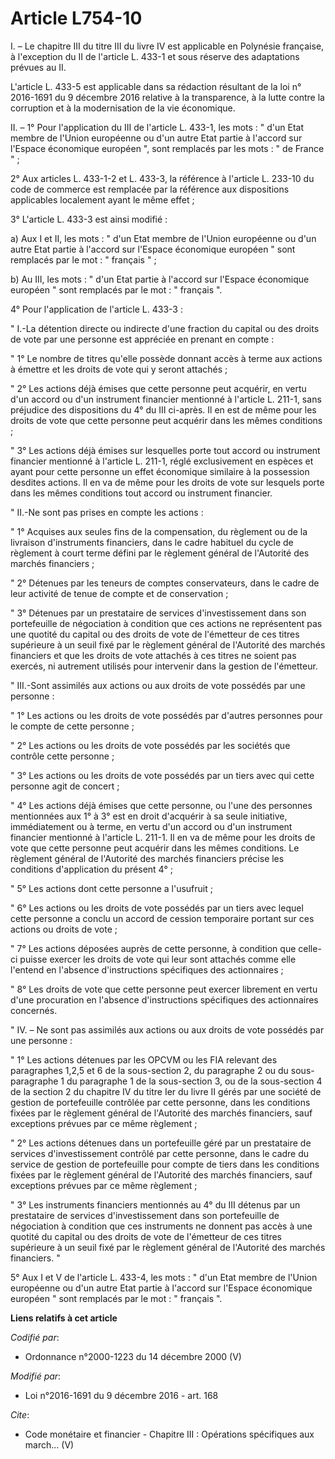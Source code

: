 # Article L754-10

I. – Le chapitre III du titre III du livre IV est applicable en Polynésie française, à l'exception du II de l'article L.
433-1 et sous réserve des adaptations prévues au II. 

L'article L. 433-5 est applicable dans sa rédaction résultant de la loi n° 2016-1691 du 9 décembre 2016 relative à la
transparence, à la lutte contre la corruption et à la modernisation de la vie économique. 

II. – 1° Pour l'application du III de l'article L. 433-1, les mots : " d'un Etat membre de l'Union européenne ou d'un autre
Etat partie à l'accord sur l'Espace économique européen ", sont remplacés par les mots : " de France " ; 

2° Aux articles L. 433-1-2 et L. 433-3, la référence à l'article L. 233-10 du code de commerce est remplacée par la référence
aux dispositions applicables localement ayant le même effet ; 

3° L'article L. 433-3 est ainsi modifié : 

a) Aux I et II, les mots : " d'un Etat membre de l'Union européenne ou d'un autre Etat partie à l'accord sur l'Espace
économique européen " sont remplacés par le mot : " français " ; 

b) Au III, les mots : " d'un Etat partie à l'accord sur l'Espace économique européen " sont remplacés par le mot : " français
". 

4° Pour l'application de l'article L. 433-3 : 

" I.-La détention directe ou indirecte d'une fraction du capital ou des droits de vote par une personne est appréciée en
prenant en compte : 

" 1° Le nombre de titres qu'elle possède donnant accès à terme aux actions à émettre et les droits de vote qui y seront
attachés ; 

" 2° Les actions déjà émises que cette personne peut acquérir, en vertu d'un accord ou d'un instrument financier mentionné à
l'article L. 211-1, sans préjudice des dispositions du 4° du III ci-après. Il en est de même pour les droits de vote que
cette personne peut acquérir dans les mêmes conditions ; 

" 3° Les actions déjà émises sur lesquelles porte tout accord ou instrument financier mentionné à l'article L. 211-1, réglé
exclusivement en espèces et ayant pour cette personne un effet économique similaire à la possession desdites actions. Il en
va de même pour les droits de vote sur lesquels porte dans les mêmes conditions tout accord ou instrument financier. 

" II.-Ne sont pas prises en compte les actions : 

" 1° Acquises aux seules fins de la compensation, du règlement ou de la livraison d'instruments financiers, dans le cadre
habituel du cycle de règlement à court terme défini par le règlement général de l'Autorité des marchés financiers ; 

" 2° Détenues par les teneurs de comptes conservateurs, dans le cadre de leur activité de tenue de compte et de
conservation ; 

" 3° Détenues par un prestataire de services d'investissement dans son portefeuille de négociation à condition que ces
actions ne représentent pas une quotité du capital ou des droits de vote de l'émetteur de ces titres supérieure à un seuil
fixé par le règlement général de l'Autorité des marchés financiers et que les droits de vote attachés à ces titres ne soient
pas exercés, ni autrement utilisés pour intervenir dans la gestion de l'émetteur. 

" III.-Sont assimilés aux actions ou aux droits de vote possédés par une personne : 

" 1° Les actions ou les droits de vote possédés par d'autres personnes pour le compte de cette personne ; 

" 2° Les actions ou les droits de vote possédés par les sociétés que contrôle cette personne ; 

" 3° Les actions ou les droits de vote possédés par un tiers avec qui cette personne agit de concert ; 

" 4° Les actions déjà émises que cette personne, ou l'une des personnes mentionnées aux 1° à 3° est en droit d'acquérir à sa
seule initiative, immédiatement ou à terme, en vertu d'un accord ou d'un instrument financier mentionné à l'article L. 211-1.
Il en va de même pour les droits de vote que cette personne peut acquérir dans les mêmes conditions. Le règlement général de
l'Autorité des marchés financiers précise les conditions d'application du présent 4° ; 

" 5° Les actions dont cette personne a l'usufruit ; 

" 6° Les actions ou les droits de vote possédés par un tiers avec lequel cette personne a conclu un accord de cession
temporaire portant sur ces actions ou droits de vote ; 

" 7° Les actions déposées auprès de cette personne, à condition que celle-ci puisse exercer les droits de vote qui leur sont
attachés comme elle l'entend en l'absence d'instructions spécifiques des actionnaires ; 

" 8° Les droits de vote que cette personne peut exercer librement en vertu d'une procuration en l'absence d'instructions
spécifiques des actionnaires concernés. 

" IV. – Ne sont pas assimilés aux actions ou aux droits de vote possédés par une personne : 

" 1° Les actions détenues par les OPCVM ou les FIA relevant des paragraphes 1,2,5 et 6 de la sous-section 2, du paragraphe 2
ou du sous-paragraphe 1 du paragraphe 1 de la sous-section 3, ou de la sous-section 4 de la section 2 du chapitre IV du titre
Ier du livre II gérés par une société de gestion de portefeuille contrôlée par cette personne, dans les conditions fixées par
le règlement général de l'Autorité des marchés financiers, sauf exceptions prévues par ce même règlement ; 

" 2° Les actions détenues dans un portefeuille géré par un prestataire de services d'investissement contrôlé par cette
personne, dans le cadre du service de gestion de portefeuille pour compte de tiers dans les conditions fixées par le
règlement général de l'Autorité des marchés financiers, sauf exceptions prévues par ce même règlement ; 

" 3° Les instruments financiers mentionnés au 4° du III détenus par un prestataire de services d'investissement dans son
portefeuille de négociation à condition que ces instruments ne donnent pas accès à une quotité du capital ou des droits de
vote de l'émetteur de ces titres supérieure à un seuil fixé par le règlement général de l'Autorité des marchés financiers. " 

5° Aux I et V de l'article L. 433-4, les mots : " d'un Etat membre de l'Union européenne ou d'un autre Etat partie à l'accord
sur l'Espace économique européen " sont remplacés par le mot : " français ".

**Liens relatifs à cet article**

_Codifié par_:

  - Ordonnance n°2000-1223 du 14 décembre 2000 (V)

_Modifié par_:

  - Loi n°2016-1691 du 9 décembre 2016 - art. 168

_Cite_:

  - Code monétaire et financier -  Chapitre III : Opérations spécifiques aux march... (V)
